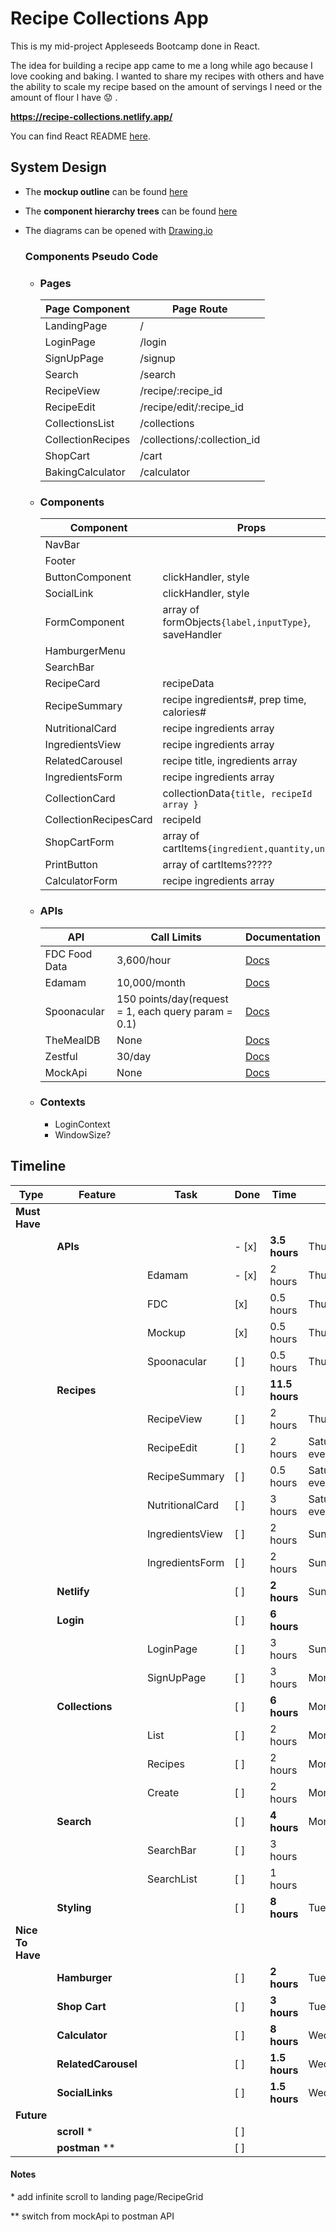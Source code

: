 # Recipe Collections App

This is my mid-project Appleseeds Bootcamp done in React.

The idea for building a recipe app came to me a long while ago because I love cooking and baking.
I wanted to share my recipes with others and have the ability to scale my recipe based on
the amount of servings I need or the amount of flour I have :worried: .

**https://recipe-collections.netlify.app/**

You can find React README [here](./misc/React_README.md).

## System Design

-   The **mockup outline** can be found [here](./misc/component-diagrams.drawio)
-   The **component hierarchy trees** can be found [here](./misc/page-view-diagrams.drawio)
-   The diagrams can be opened with [Drawing.io](https://app.diagrams.net/)

    ### **Components Pseudo Code**

    -   ### **Pages**

        | Page Component    | Page Route                  |
        | ----------------- | --------------------------- |
        | LandingPage       | /                           |
        | LoginPage         | /login                      |
        | SignUpPage        | /signup                     |
        | Search            | /search                     |
        | RecipeView        | /recipe/:recipe_id          |
        | RecipeEdit        | /recipe/edit/:recipe_id     |
        | CollectionsList   | /collections                |
        | CollectionRecipes | /collections/:collection_id |
        | ShopCart          | /cart                       |
        | BakingCalculator  | /calculator                 |

    -   ### **Components**

        | Component             | Props                                                |
        | --------------------- | ---------------------------------------------------- |
        | NavBar                |                                                      |
        | Footer                |                                                      |
        | ButtonComponent       | clickHandler, style                                  |
        | SocialLink            | clickHandler, style                                  |
        | FormComponent         | array of formObjects`{label,inputType}`, saveHandler |
        | HamburgerMenu         |                                                      |
        | SearchBar             |                                                      |
        | RecipeCard            | recipeData                                           |
        | RecipeSummary         | recipe ingredients#, prep time, calories#            |
        | NutritionalCard       | recipe ingredients array                             |
        | IngredientsView       | recipe ingredients array                             |
        | RelatedCarousel       | recipe title, ingredients array                      |
        | IngredientsForm       | recipe ingredients array                             |
        | CollectionCard        | collectionData`{title, recipeId array }`             |
        | CollectionRecipesCard | recipeId                                             |
        | ShopCartForm          | array of cartItems`{ingredient,quantity,unit}`       |
        | PrintButton           | array of cartItems?????                              |
        | CalculatorForm        | recipe ingredients array                             |

    -   ### **APIs**

        | API           | Call Limits                                         | Documentation                                                |
        | ------------- | --------------------------------------------------- | ------------------------------------------------------------ |
        | FDC Food Data | 3,600/hour                                          | [Docs](https://fdc.nal.usda.gov/api-spec/fdc_api.html#/FDC/) |
        | Edamam        | 10,000/month                                        | [Docs](https://developer.edamam.com/edamam-docs-recipe-api)  |
        | Spoonacular   | 150 points/day(request = 1, each query param = 0.1) | [Docs](https://spoonacular.com/food-api/docs)                |
        | TheMealDB     | None                                                | [Docs](https://www.themealdb.com/api.php)                    |
        | Zestful       | 30/day                                              | [Docs](https://zestfuldata.com/docs)                         |
        | MockApi       | None                                                | [Docs](https://mockapi.io/docs)                              |

    -   ### **Contexts**

        -   LoginContext
        -   WindowSize?

## **Timeline**

| Type             | Feature             | Task            | Done  | Time           | Day          |
| ---------------- | ------------------- | --------------- | ----- | -------------- | ------------ |
| **Must Have**    |                     |                 |       |                |              |
|                  | **APIs**            |                 | - [x] | **3.5 hours**  | Thursday     |
|                  |                     | Edamam          | - [x] | 2 hours        | Thursday     |
|                  |                     | FDC             | [x]   | 0.5 hours      | Thursday     |
|                  |                     | Mockup          | [x]   | 0.5 hours      | Thursday     |
|                  |                     | Spoonacular     | [ ]   | 0.5 hours      | Thursday     |
|                  | **Recipes**         |                 | [ ]   | **11.5 hours** |              |
|                  |                     | RecipeView      | [ ]   | 2 hours        | Thursday     |
|                  |                     | RecipeEdit      | [ ]   | 2 hours        | Saturday eve |
|                  |                     | RecipeSummary   | [ ]   | 0.5 hours      | Saturday eve |
|                  |                     | NutritionalCard | [ ]   | 3 hours        | Saturday eve |
|                  |                     | IngredientsView | [ ]   | 2 hours        | Sunday       |
|                  |                     | IngredientsForm | [ ]   | 2 hours        | Sunday       |
|                  | **Netlify**         |                 | [ ]   | **2 hours**    | Sunday       |
|                  | **Login**           |                 | [ ]   | **6 hours**    |              |
|                  |                     | LoginPage       | [ ]   | 3 hours        | Sunday       |
|                  |                     | SignUpPage      | [ ]   | 3 hours        | Monday       |
|                  | **Collections**     |                 | [ ]   | **6 hours**    | Monday       |
|                  |                     | List            | [ ]   | 2 hours        | Monday       |
|                  |                     | Recipes         | [ ]   | 2 hours        | Monday       |
|                  |                     | Create          | [ ]   | 2 hours        | Monday       |
|                  | **Search**          |                 | [ ]   | **4 hours**    | Monday       |
|                  |                     | SearchBar       | [ ]   | 3 hours        |              |
|                  |                     | SearchList      | [ ]   | 1 hours        |              |
|                  | **Styling**         |                 | [ ]   | **8 hours**    | Tuesday      |
| **Nice To Have** |                     |                 |       |                |              |
|                  | **Hamburger**       |                 | [ ]   | **2 hours**    | Tuesday      |
|                  | **Shop Cart**       |                 | [ ]   | **3 hours**    | Tuesday      |
|                  | **Calculator**      |                 | [ ]   | **8 hours**    | Wednesday    |
|                  | **RelatedCarousel** |                 | [ ]   | **1.5 hours**  | Wednesday    |
|                  | **SocialLinks**     |                 | [ ]   | **1.5 hours**  | Wednesday    |
| **Future**       |                     |                 |       |                |              |
|                  | **scroll** \*       |                 | [ ]   |                |              |
|                  | **postman** \*\*    |                 | [ ]   |                |              |

#### **Notes**

\* add infinite scroll to landing page/RecipeGrid

\*\* switch from mockApi to postman API
